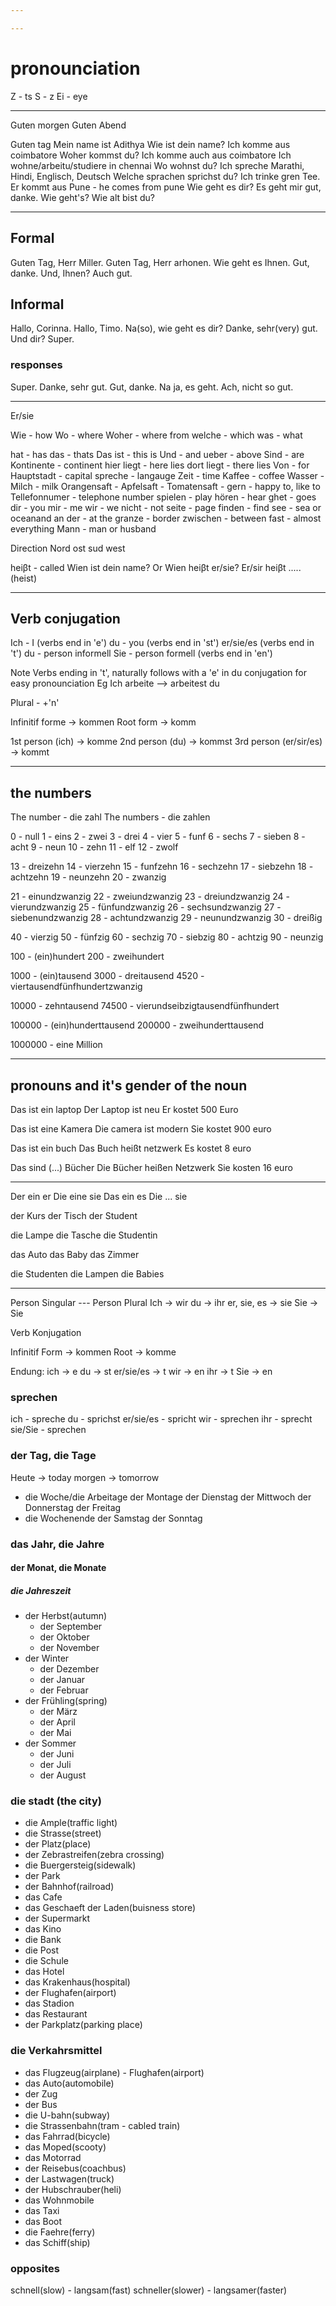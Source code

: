 ```yaml
---

---
```

# pronounciation

Z - ts
S - z
Ei - eye
***
Guten morgen
Guten Abend

Guten tag
Mein name ist Adithya
Wie ist dein name?
Ich komme aus coimbatore
Woher kommst du?
Ich komme auch aus coimbatore 
Ich wohne/arbeitu/studiere in chennai
Wo wohnst du?
Ich spreche Marathi, Hindi, Englisch, Deutsch
Welche sprachen sprichst du?
Ich trinke gren Tee.
Er kommt aus Pune - he comes from pune
Wie geht es dir?
Es geht mir gut, danke.
Wie geht's?
Wie alt bist du?
***
## Formal
Guten Tag, Herr Miller.
Guten Tag, Herr arhonen.
Wie geht es Ihnen.
Gut, danke. Und, Ihnen?
Auch gut.
## Informal
Hallo, Corinna.
Hallo, Timo.
Na(so), wie geht es dir?
Danke, sehr(very) gut. Und dir?
Super.

### responses
Super.
Danke, sehr gut.
Gut, danke.
Na ja, es geht.
Ach, nicht so gut.
***

Er/sie

Wie - how
Wo - where
Woher - where from
welche - which
was - what 

hat - has
das - thats
Das ist - this is
Und - and
ueber - above
Sind - are
Kontinente - continent
hier liegt - here lies
dort liegt - there lies
Von - for
Hauptstadt - capital 
spreche - langauge
Zeit - time
Kaffee - coffee
Wasser - 
Milch - milk
Orangensaft - 
Apfelsaft - 
Tomatensaft - 
gern - happy to, like to
Tellefonnumer - telephone number 
spielen - play
hören - hear
ghet - goes
dir - you
mir - me
wir - we
nicht - not
seite - page
finden - find
see - sea or oceanand 
an der - at the
granze - border
zwischen - between
fast - almost everything
Mann - man or husband



Direction
Nord
ost
sud
west

heiβt - called
Wien ist dein name? Or Wien heiβt er/sie?
Er/sir heiβt .....
(heist)
***
## Verb conjugation

Ich - I (verbs end in 'e')
du - you (verbs end in 'st')
er/sie/es (verbs end in 't')
du - person informell
Sie - person formell (verbs end in 'en')

Note 
Verbs ending in 't', naturally follows with a 'e' in du conjugation for easy pronounciation
Eg
Ich arbeite --> arbeitest du

Plural - +'n'

Infinitif forme -> kommen 
Root form -> komm

1st person (ich) -> komme
2nd person (du) -> kommst
3rd person (er/sir/es) -> kommt
***
## the numbers
The number - die zahl
The numbers - die zahlen

0 - null
1 - eins
2 - zwei
3 - drei
4 - vier
5 - funf
6 - sechs
7 - sieben
8 - acht
9 - neun
10 - zehn
11 - elf
12 - zwolf

13 - dreizehn
14 - vierzehn
15 - funfzehn
16 - sechzehn
17 - siebzehn
18 - achtzehn
19 - neunzehn
20 - zwanzig

21 - einundzwanzig
22 - zweiundzwanzig
23 - dreiundzwanzig
24 - vierundzwanzig
25 - fünfundzwanzig
26 - sechsundzwanzig 
27 - siebenundzwanzig 
28 - achtundzwanzig 
29 - neunundzwanzig 
30 - dreißig 

40 - vierzig
50 - fünfzig
60 - sechzig
70 - siebzig
80 - achtzig
90 - neunzig

100 - (ein)hundert
200 - zweihundert 

1000 - (ein)tausend
3000 - dreitausend
4520 - viertausendfünfhundertzwanzig

10000 - zehntausend
74500 - vierundseibzigtausendfünfhundert

100000 - (ein)hunderttausend
200000 - zweihunderttausend

1000000 - eine Million
***
## pronouns and it's gender of the noun
Das ist ein laptop
Der Laptop ist neu
Er kostet 500 Euro

Das ist eine Kamera
Die camera ist modern
Sie kostet 900 euro

Das ist ein buch
Das Buch heißt netzwerk
Es kostet 8 euro

Das sind (...) Bücher
Die Bücher heißen Netzwerk 
Sie kosten 16 euro
***

Der ein er
Die eine sie
Das ein es
Die ... sie

der Kurs
der Tisch
der Student

die Lampe
die Tasche
die Studentin

das Auto
das Baby
das Zimmer

die Studenten
die Lampen
die Babies
***
Person Singular --- Person Plural
Ich -> wir
du -> ihr
er, sie, es -> sie
Sie -> Sie

Verb Konjugation

Infinitif Form -> kommen
Root -> komme

Endung:
ich -> e
du -> st
er/sie/es -> t
wir -> en
ihr -> t
Sie -> en

### sprechen
ich - spreche
du - sprichst
er/sie/es - spricht
wir - sprechen
ihr - sprecht
sie/Sie - sprechen
### der Tag, die Tage
Heute -> today
morgen -> tomorrow

-  die Woche/die Arbeitage
	der Montage
	der Dienstag
	der Mittwoch
	der Donnerstag
	der Freitag 
- die Wochenende
	der Samstag
	der Sonntag

### das Jahr, die Jahre
#### der Monat, die Monate
##### die Jahreszeit
- der Herbst(autumn)
	- der September
	- der Oktober
	- der November 
- der Winter 
	- der Dezember
	- der Januar
	- der Februar
- der Frühling(spring)
	- der März
	- der April
	- der Mai
- der Sommer 
	- der Juni
	- der Juli
	- der August

### die stadt (the city)
- die Ample(traffic light)
- die Strasse(street)
- der Platz(place)
- der Zebrastreifen(zebra crossing)
- die Buergersteig(sidewalk)
- der Park
- der Bahnhof(railroad)
- das Cafe
- das Geschaeft der Laden(buisness store)
- der Supermarkt
- das Kino
- die Bank
- die Post
- die Schule
- das Hotel
- das Krakenhaus(hospital)
- der Flughafen(airport)
- das Stadion
- das Restaurant
- der Parkplatz(parking place)
### die Verkahrsmittel
- das Flugzeug(airplane) - Flughafen(airport)
- das Auto(automobile)
- der Zug
- der Bus
- die U-bahn(subway)
- die Strassenbahn(tram - cabled train)
- das Fahrrad(bicycle)
- das Moped(scooty)
- das Motorrad
- der Reisebus(coachbus)
- der Lastwagen(truck)
- der Hubschrauber(heli)
- das Wohnmobile
- das Taxi
- das Boot
- die Faehre(ferry)
- das Schiff(ship)

### opposites
schnell(slow) - langsam(fast)
schneller(slower) - langsamer(faster)